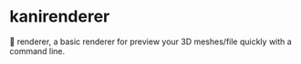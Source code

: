 # kanirenderer
🦀 renderer, a basic renderer for preview your 3D meshes/file quickly with a command line.
